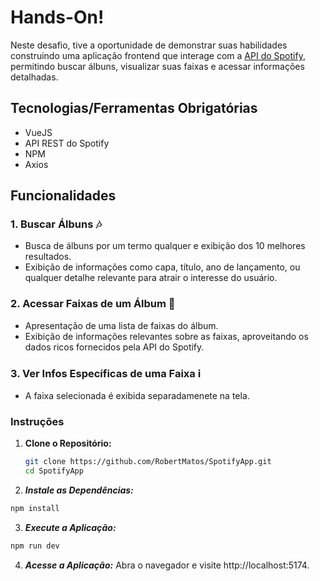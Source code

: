 # Hands-On! 
Neste desafio, tive a oportunidade de demonstrar suas habilidades construindo uma aplicação frontend que interage com a [API do Spotify](https://developer.spotify.com/documentation/web-api/), permitindo buscar álbuns, visualizar suas faixas e acessar informações detalhadas.

## Tecnologias/Ferramentas Obrigatórias

- VueJS
- API REST do Spotify
- NPM
- Axios

## Funcionalidades

### 1. Buscar Álbuns 🎶
- Busca de álbuns por um termo qualquer e exibição dos 10 melhores resultados.
- Exibição de informações como capa, título, ano de lançamento, ou qualquer detalhe relevante para atrair o interesse do usuário.

### 2. Acessar Faixas de um Álbum 🎵
- Apresentação de uma lista de faixas do álbum.
- Exibição de informações relevantes sobre as faixas, aproveitando os dados ricos fornecidos pela API do Spotify.

### 3. Ver Infos Específicas de uma Faixa ℹ️
- A faixa selecionada é exibida separadamenete na tela.

### Instruções

1. **Clone o Repositório:**
   ```sh
   git clone https://github.com/RobertMatos/SpotifyApp.git
   cd SpotifyApp
   ```

2. ***Instale as Dependências:***

```sh
npm install
```

3. ***Execute a Aplicação:***

```sh
npm run dev
```

4. ***Acesse a Aplicação:***
Abra o navegador e visite http://localhost:5174.